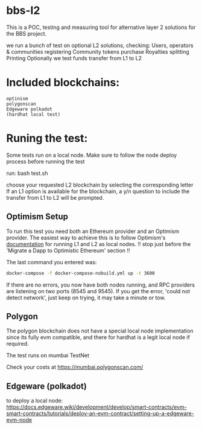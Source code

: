 # bbs-l2

This is a POC, testing and measuring tool for alternative layer 2 solutions for the BBS project.

we run a bunch of test on optional L2 solutions, checking:
  Users, operators & communities registering
  Community tokens purchase
  Royalties splitting
  Printing
  Optionally we test funds transfer from L1 to L2

# Included blockchains:
    optinism
    polygonscan
    Edgeware polkadot
    (hardhat local test)

# Runing the test:
Some tests run on a local node.
Make sure to follow the node deploy process before running the test

run:
    bash test.sh

choose your requested L2 blockchain by selecting the corresponding letter
If an L1 option is available for the blockchain, a y/n question to include the transfer from L1 to L2 will be prompted.

## Optimism Setup
To run this test you need both an Ethereum provider and an Optimism provider. The easiest way to achieve this is to follow Optimism's [documentation](https://github.com/ethereum-optimism/optimism-tutorial/tree/main/hardhat) for running L1 and L2 as local nodes.
!! stop just before the 'Migrate a Dapp to Optimistic Ethereum' section !!

The last command you entered was:
```sh
docker-compose -f docker-compose-nobuild.yml up -t 3600
```

If there are no errors, you now have both nodes running, and RPC providers are listening on two ports (8545 and 9545). If you get the error, 'could not detect network', just keep on trying, it may take a minute or tow.


## Polygon
The polygon blockchain does not have a special local node implementation since its fully evm compatible, and there for hardhat is a legit local node if required.

The test runs on mumbai TestNet

Check your costs at https://mumbai.polygonscan.com/


## Edgeware (polkadot)

to deploy a local node:
https://docs.edgeware.wiki/development/develop/smart-contracts/evm-smart-contracts/tutorials/deploy-an-evm-contract/setting-up-a-edgeware-evm-node
